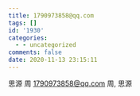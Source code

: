 ```yaml
---
title: 1790973858@qq.com
tags: []
id: '1930'
categories:
  - - uncategorized
comments: false
date: 2020-11-13 23:15:11
---
```


思源 周 1790973858@qq.com 周, 思源